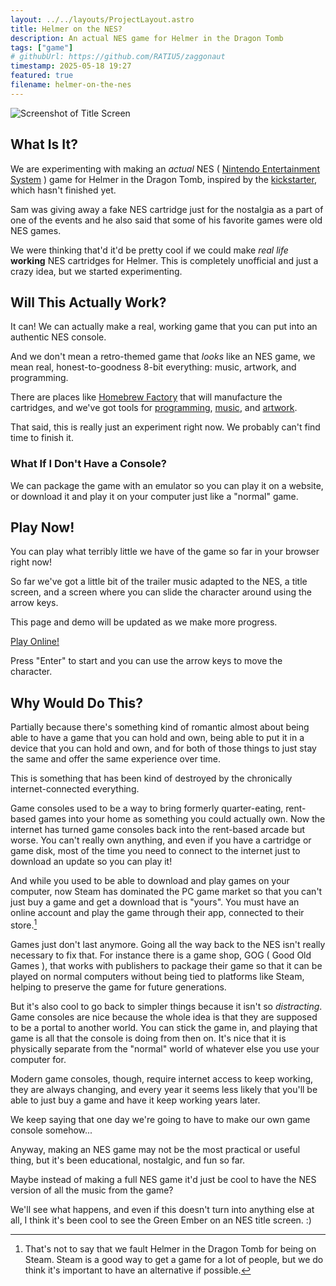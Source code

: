 ```yaml
---
layout: ../../layouts/ProjectLayout.astro
title: Helmer on the NES?
description: An actual NES game for Helmer in the Dragon Tomb
tags: ["game"]
# githubUrl: https://github.com/RATIU5/zaggonaut
timestamp: 2025-05-18 19:27
featured: true
filename: helmer-on-the-nes
---
```


![Screenshot of Title Screen](/emulator/helmer/screenshot.png)

## What Is It?

We are experimenting with making an _actual_ NES ( [Nintendo Entertainment System][nes] ) game for
Helmer in the Dragon Tomb, inspired by the [kickstarter], which hasn't finished yet.

Sam was giving away a fake NES cartridge just for the nostalgia as a part of one of the events and
he also said that some of his favorite games were old NES games.

We were thinking that'd it'd be pretty cool if we could make _real life_ **working** NES cartridges
for Helmer. This is completely unofficial and just a crazy idea, but we started experimenting.

[kickstarter]: https://www.kickstarter.com/projects/storywarren/green-ember-helmer-in-the-dragon-tomb
[nes]: https://en.wikipedia.org/wiki/Nintendo_Entertainment_System

## Will This Actually Work?

It can! We can actually make a real, working game that you can put into an authentic NES console.

And we don't mean a retro-themed game that _looks_ like an NES game, we mean real,
honest-to-goodness 8-bit everything: music, artwork, and programming.

There are places like [Homebrew Factory][hbf] that will manufacture the cartridges, and we've got tools
for [programming], [music], and [artwork].

That said, this is really just an experiment right now. We probably can't find time to finish it.

[hbf]: https://www.homebrew-factory.com/pcb/56-43-nes-unrom-512-mapper-30-pcb-nesmaker.html#/29-mirroring-vertical
[music]: https://famistudio.org/
[artwork]: https://frankengraphics.itch.io/nexxt
[programming]: https://flatassembler.net/

### What If I Don't Have a Console?

We can package the game with an emulator so you can play it on a website, or download it and play it
on your computer just like a "normal" game.

## Play Now!

You can play what terribly little we have of the game so far in your browser right now!

So far we've got a little bit of the trailer music adapted to the NES, a title screen, and a screen
where you can slide the character around using the arrow keys.

This page and demo will be updated as we make more progress.

[Play Online!][emu]

Press "Enter" to start and you can use the arrow keys to move the character.

[emu]: /emulator/helmer/index.html

## Why Would Do This?

Partially because there's something kind of romantic almost about being able to have a game that you
can hold and own, being able to put it in a device that you can hold and own, and for both of those
things to just stay the same and offer the same experience over time.

This is something that has been kind of destroyed by the chronically internet-connected everything.

Game consoles used to be a way to bring formerly quarter-eating, rent-based games into your home as
something you could actually own. Now the internet has turned game consoles back into the rent-based
arcade but worse. You can't really own anything, and even if you have a cartridge or game disk, most
of the time you need to connect to the internet just to download an update so you can play it!

And while you used to be able to download and play games on your computer, now Steam has dominated
the PC game market so that you can't just buy a game and get a download that is "yours". You must
have an online account and play the game through their app, connected to their store.[^1]

[^1]: That's not to say that we fault Helmer in the Dragon Tomb for being on Steam. Steam is a good way to
get a game for a lot of people, but we do think it's important to have an alternative if possible.

Games just don't last anymore. Going all the way back to the NES isn't really necessary to fix that.
For instance there is a game shop, GOG ( Good Old Games ), that works with publishers to package
their game so that it can be played on normal computers without being tied to platforms like Steam,
helping to preserve the game for future generations.

But it's also cool to go back to simpler things because it isn't so _distracting_. Game consoles are
nice because the whole idea is that they are supposed to be a portal to another world. You can stick
the game in, and playing that game is all that the console is doing from then on. It's nice that it
is physically separate from the "normal" world of whatever else you use your computer for.

Modern game consoles, though, require internet access to keep working, they are always changing, and
every year it seems less likely that you'll be able to just buy a game and have it keep working
years later.

We keep saying that one day we're going to have to make our own game console somehow...

Anyway, making an NES game may not be the most practical or useful thing, but it's been educational,
nostalgic, and fun so far.

Maybe instead of making a full NES game it'd just be cool to have the NES version of all the music
from the game?

We'll see what happens, and even if this doesn't turn into anything else at all, I think it's been
cool to see the Green Ember on an NES title screen. :)

